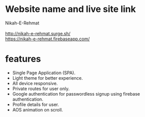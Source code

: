 # Website name and live site link
Nikah-E-Rehmat <br>     
http://nikah-e-rehmat.surge.sh/ <br> 
https://nikah-e-rehmat.firebaseapp.com/
# features
- Single Page Application (SPA).
- Light theme for better experience.
- All device responsive.
- Private routes for user only.
- Google authentication for passwordless signup using firebase authentication.
- Profile details for user.
- AOS animation on scroll.
